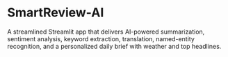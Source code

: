# SmartReview-AI
A streamlined Streamlit app that delivers AI-powered summarization, sentiment analysis, keyword extraction, translation, named-entity recognition, and a personalized daily brief with weather and top headlines.
